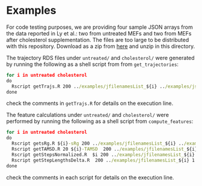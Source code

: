 # Examples

For code testing purposes, we are providing four sample JSON arrays from the data reported in Ly et al.: two from untreated MEFs and two from MEFs after cholesterol supplementation. The files are too large to be distributed with this repository. Download as a zip from [here](https://drive.google.com/file/d/1zkg7y0nb76hZiEosA3w9jnt60qIlpaz0/view?usp=sharing) and unzip in this directory.

The trajectory RDS files under `untreated/` and `cholesterol/` were generated by running the following as a shell script from from `get_trajectories`:
```bat
for i in untreated cholesterol
do
  Rscript getTrajs.R 200 ../examples/jfilenamesList_${i} ../examples/jsonFiles ../examples/$i json > ../examples/out.traj.$i 2>&1 &
done
```
check the comments in `getTrajs.R` for details on the execution line.

The feature calculations under `untreated/` and `cholesterol/` were performed by running the following as a shell script from `compute_features`: 
```bat
for i in untreated cholesterol
do
  Rscript getsRg.R ${i}-sRg 200 ../examples/jfilenamesList_${i} ../examples/$i ../examples/$i > out.srg.$i 2>&1 &
  Rscript getTAMSD.R 20 ${i}-TAMSD  200 ../examples/jfilenamesList_${i} ../examples/$i ../examples/$i > out.tamsd.$i 2>&1 &
  Rscript getStepsNormalized.R  $i 200 ../examples/jfilenamesList_${i} ../examples/$i ../examples/$i > out.stepnorm.$i 2>&1 &
  Rscript getStepLengthsDelta.R  200 ../examples/jfilenamesList_${i} 1 ../examples/$i ../examples/$i > out.steplen.$i 2>&1 &
done
```
check the comments in each script for details on the execution line.
